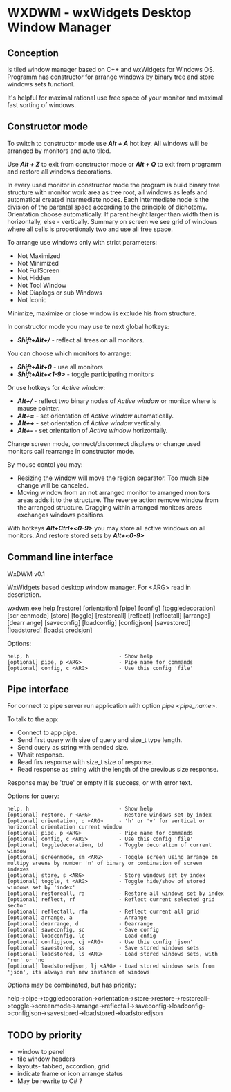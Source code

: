 # WXDWM - wxWidgets Desktop Window Manager

## Conception

Is tiled window manager based on C++ and wxWidgets for Windows OS.
Programm has constructor for arrange windows by binary tree and store windows sets functionl.

It's helpful for maximal rational use free space of your monitor and
maximal fast sorting of windows.

## Constructor mode

To switch to constructor mode use ***Alt + A*** hot key. All windows will be arranged by monitors and auto tiled.

Use ***Alt + Z*** to exit from constructor mode or ***Alt + Q*** to exit from programm and restore all windows decorations.

In every used monitor in constructor mode the program is build binary tree structure with monitor work area as tree root,
all windows as leafs and automatical created intermediate nodes. Each intermediate node is the division of the parental
space according to the principle of dichotomy. Orientation choose automatically. If parent height larger than width then
is horizontally, else - vertically. Summary on screen we see grid of windows where all cells is
proportionaly two and use all free space.

To arrange use windows only with strict parameters:
 - Not Maximized
 - Not Minimized
 - Not FullScreen
 - Not Hidden
 - Not Tool Window
 - Not Diaplogs or sub Windows
 - Not Iconic

Minimize, maximize or close window is exclude his from structure.

In constructor mode you may use te next global hotkeys:
 - ***Shift+Alt+/*** - reflect all trees on all monitors.

You can choose which monitors to arrange:
 - ***Shift+Alt+0*** - use all monitors
 - ***Shift+Alt+<1-9>*** - toggle participating monitors

Or use hotkeys for *Active window*:
 - ***Alt+/*** - reflect two binary nodes of *Active window* or monitor where is mause pointer.
 - ***Alt+=*** - set orientation of *Active window* automatically.
 - ***Alt++*** - set orientation of *Active window* vertically.
 - ***Alt+-*** - set orientation of *Active window* horizontally.

Change screen mode, connect/disconnect displays or change used monitors call rearrange in constructor mode.

By mouse contol you may:
 - Resizing the window will move the region separator. Too much size change will be canceled.
 - Moving window from an not arranged monitor to arranged monitors areas adds it to the structure.
The reverse action remove window from the arranged structure. Dragging within arranged monitors areas
exchanges windows positions.

With hotkeys ***Alt+Ctrl+<0-9>*** you may store all active windows on all monitors. And restore stored sets by ***Alt+<0-9>***

## Command line interface

WxDWM v0.1

WxWidgets based desktop window manager. For \<ARG> read in description.

wxdwm.exe help [restore] [orientation] [pipe] [config] [toggledecoration] [scr
eenmode] [store] [toggle] [restoreall] [reflect] [reflectall] [arrange] [dearr
ange] [saveconfig] [loadconfig] [configjson] [savestored] [loadstored] [loadst
oredsjon]

Options:

    help, h                             - Show help
    [optional] pipe, p <ARG>            - Pipe name for commands
    [optional] config, c <ARG>          - Use this config 'file'

## Pipe interface

For connect to pipe server run application with option *pipe <pipe_name>*.

To talk to the app:
 - Connect to app pipe.
 - Send first query with size of query and size_t type length.
 - Send query as string with sended size.
 - Whait response.
 - Read firs response with size_t size of response.
 - Read response as string with the length of the previous size response.

Response may be 'true' or empty if is success, or with error text.

Options for query:

    help, h                             - Show help
    [optional] restore, r <ARG>         - Restore windows set by index
    [optional] orientation, o <ARG>     - 'h' or 'v' for vertical or horizontal orientation current window
    [optional] pipe, p <ARG>            - Pipe name for commands
    [optional] config, c <ARG>          - Use this config 'file'
    [optional] toggledecoration, td     - Toggle decoration of current window
    [optional] screenmode, sm <ARG>     - Toggle screen using arrange on multipy sreens by number 'n' of binary or combination of screen indexes
    [optional] store, s <ARG>           - Store windows set by index
    [optional] toggle, t <ARG>          - Toggle hide/show of stored windows set by 'index'
    [optional] restoreall, ra           - Restore all windows set by index
    [optional] reflect, rf              - Reflect current selected grid sector
    [optional] reflectall, rfa          - Reflect current all grid
    [optional] arrange, a               - Arrange
    [optional] dearrange, d             - Dearrange
    [optional] saveconfig, sc           - Save config
    [optional] loadconfig, lc           - Load cnfig
    [optional] configjson, cj <ARG>     - Use thie config 'json'
    [optional] savestored, ss           - Save stored windows sets
    [optional] loadstored, ls <ARG>     - Load stored windows sets, with 'run' or 'no'
    [optional] loadstoredjson, lj <ARG> - Load stored windows sets from 'json', its always run new instance of windows

Options may be combinated, but has priority:

help->pipe->toggledecoration->orientation->store->restore->restoreall->toggle->screenmode->arrange->reflectall->saveconfig->loadconfig->configjson->savestored->loadstored->loadstoredjson

## TODO by priority

 - window to panel
 - tile window headers
 - layouts- tabbed, accordion, grid
 - indicate frame or icon arrange status
 - May be rewrite to C# ?